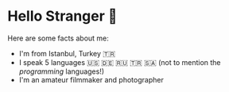 # Hello Stranger 👋
Here are some facts about me:

* I'm from Istanbul, Turkey 🇹🇷
* I speak 5 languages :us: :de: :ru: 🇹🇷 🇸🇦 (not to mention the _programming_ languages!)
* I'm an amateur filmmaker and photographer

<!--
**dogacancolak/dogacancolak** is a ✨ _special_ ✨ repository because its `README.md` (this file) appears on your GitHub profile.

Here are some ideas to get you started:

- 🔭 I’m currently working on ...
- 🌱 I’m currently learning ...
- 👯 I’m looking to collaborate on ...
- 🤔 I’m looking for help with ...
- 💬 Ask me about ...
- 📫 How to reach me: ...
- 😄 Pronouns: ...
- ⚡ Fun fact: ...
-->
